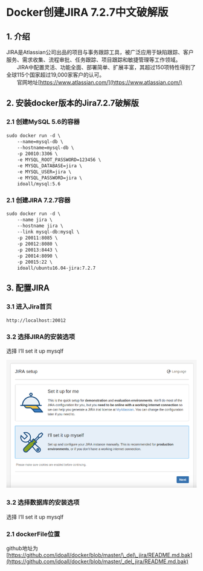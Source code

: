# Docker创建JIRA 7.2.7中文破解版

## 1. 介绍

JIRA是Atlassian公司出品的项目与事务跟踪工具，被广泛应用于缺陷跟踪、客户服务、需求收集、流程审批、任务跟踪、项目跟踪和敏捷管理等工作领域。  
  JIRA中配置灵活、功能全面、部署简单、扩展丰富，其超过150项特性得到了全球115个国家超过19,000家客户的认可。  
  官网地址[https://www.atlassian.com/](https://www.atlassian.com/)

## 2. 安装docker版本的Jira7.2.7破解版

### 2.1 创建MySQL 5.6的容器

```
sudo docker run -d \
    --name=mysql-db \
    --hostname=mysql-db \
    -p 20010:3306 \
    -e MYSQL_ROOT_PASSWORD=123456 \
    -e MYSQL_DATABASE=jira \
    -e MYSQL_USER=jira \
    -e MYSQL_PASSWORD=jira \
    idoall/mysql:5.6
```

### 2.1 创建JIRA 7.2.7容器

```
sudo docker run -d \
    --name jira \
    --hostname jira \
    --link mysql-db:mysql \
    -p 20011:8085 \
    -p 20012:8080 \
    -p 20013:8443 \
    -p 20014:8090 \
    -p 20015:22 \
    idoall/ubuntu16.04-jira:7.2.7
```

## 3. 配置JIRA

### 3.1 进入Jira首页

```
http://localhost:20012
```

### 3.2 选择JIRA的安装选项

选择 I‘ll set it up mysqlf

![](/my-practice-architect-roadmap/build-jira-soft/jira-01.png)


### 3.2 选择数据库的安装选项

选择 I‘ll set it up mysqlf



### 2.1 dockerFile位置

github地址为 [https://github.com/idoall/docker/blob/master/\_del\_jira/README.md.bak](https://github.com/idoall/docker/blob/master/_del_jira/README.md.bak)

